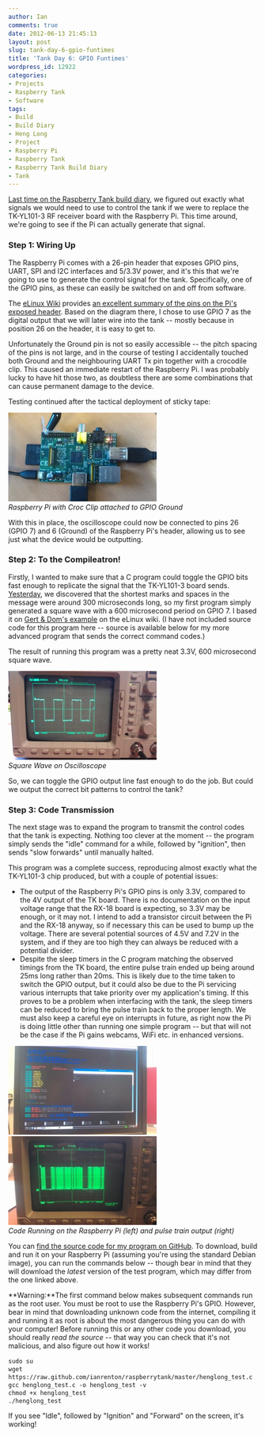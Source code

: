 ```yaml
---
author: Ian
comments: true
date: 2012-06-13 21:45:13
layout: post
slug: tank-day-6-gpio-funtimes
title: 'Tank Day 6: GPIO Funtimes'
wordpress_id: 12922
categories:
- Projects
- Raspberry Tank
- Software
tags:
- Build
- Build Diary
- Heng Long
- Project
- Raspberry Pi
- Raspberry Tank
- Raspberry Tank Build Diary
- Tank
---
```


[Last time on the Raspberry Tank build diary](../tank-day-5-cracking-the-code/), we figured out exactly what signals we would need to use to control the tank if we were to replace the TK-YL101-3 RF receiver board with the Raspberry Pi. This time around, we're going to see if the Pi can actually generate that signal.

### Step 1: Wiring Up

The Raspberry Pi comes with a 26-pin header that exposes GPIO pins, UART, SPI and I2C interfaces and 5/3.3V power, and it's this that we're going to use to generate the control signal for the tank. Specifically, one of the GPIO pins, as these can easily be switched on and off from software.

The [eLinux Wiki](http://elinux.org) provides [an excellent summary of the pins on the Pi's exposed header](http://elinux.org/Rpi_Low-level_peripherals). Based on the diagram there, I chose to use GPIO 7 as the digital output that we will later wire into the tank -- mostly because in position 26 on the header, it is easy to get to.

Unfortunately the Ground pin is not so easily accessible -- the pitch spacing of the pins is not large, and in the course of testing I accidentally touched both Ground and the neighbouring UART Tx pin together with a crocodile clip. This caused an immediate restart of the Raspberry Pi. I was probably lucky to have hit those two, as doubtless there are some combinations that can cause permanent damage to the device.

Testing continued after the tactical deployment of sticky tape:

[![Raspberry Pi with Croc Clip attached to GPIO Ground](/raspberrytank/IMAG0057-300x179.jpg)](/raspberrytank/IMAG0057.jpg)<br/>
_Raspberry Pi with Croc Clip attached to GPIO Ground_

With this in place, the oscilloscope could now be connected to pins 26 (GPIO 7) and 6 (Ground) of the Raspberry Pi's header, allowing us to see just what the device would be outputting.

### Step 2: To the Compileatron!

Firstly, I wanted to make sure that a C program could toggle the GPIO bits fast enough to replicate the signal that the TK-YL101-3 board sends. [Yesterday](../tank-day-5-cracking-the-code/), we discovered that the shortest marks and spaces in the message were around 300 microseconds long, so my first program simply generated a square wave with a 600 microsecond period on GPIO 7. I based it on [Gert & Dom's example](http://elinux.org/Rpi_Low-level_peripherals#GPIO_Driving_Example_.28C.29) on the eLinux wiki. (I have not included source code for this program here -- source is available below for my more advanced program that sends the correct command codes.)

The result of running this program was a pretty neat 3.3V, 600 microsecond square wave.

[![Square Wave on Oscilloscope](/raspberrytank/IMAG0056-300x179.jpg)](/raspberrytank/IMAG0056.jpg)<br/>
_Square Wave on Oscilloscope_

So, we can toggle the GPIO output line fast enough to do the job. But could we output the correct bit patterns to control the tank?

### Step 3: Code Transmission

The next stage was to expand the program to transmit the control codes that the tank is expecting. Nothing too clever at the moment -- the program simply sends the "idle" command for a while, followed by "ignition", then sends "slow forwards" until manually halted.

This program was a complete success, reproducing almost exactly what the TK-YL101-3 chip produced, but with a couple of potential issues:

  * The output of the Raspberry Pi's GPIO pins is only 3.3V, compared to the 4V output of the TK board. There is no documentation on the input voltage range that the RX-18 board is expecting, so 3.3V may be enough, or it may not. I intend to add a transistor circuit between the Pi and the RX-18 anyway, so if necessary this can be used to bump up the voltage. There are several potential sources of 4.5V and 7.2V in the system, and if they are too high they can always be reduced with a potential divider.
  * Despite the sleep timers in the C program matching the observed timings from the TK board, the entire pulse train ended up being around 25ms long rather than 20ms. This is likely due to the time taken to switch the GPIO output, but it could also be due to the Pi servicing various interrupts that take priority over my application's timing. If this proves to be a problem when interfacing with the tank, the sleep timers can be reduced to bring the pulse train back to the proper length. We must also keep a careful eye on interrupts in future, as right now the Pi is doing little other than running one simple program -- but that will not be the case if the Pi gains webcams, WiFi etc. in enhanced versions.

[![Code Running on the Raspberry Pi](/raspberrytank/IMAG0059-300x179.jpg)](/raspberrytank/IMAG0059.jpg)[![Pulse Train Output](/raspberrytank/IMAG0058-300x179.jpg)](/raspberrytank/IMAG0058.jpg)<br/>
_Code Running on the Raspberry Pi (left) and pulse train output (right)_

You can [find the source code for my program on GitHub](https://github.com/ianrenton/raspberrytank/tree/203bff0f84d44836811eac88373feb4f302e399f).  To download, build and run it on your Raspberry Pi (assuming you're using the standard Debian image), you can run the commands below -- though bear in mind that they will download the _latest_ version of the test program, which may differ from the one linked above.

**Warning:**The first command below makes subsequent commands run as the root user.  You must be root to use the Raspberry Pi's GPIO.  However, bear in mind that downloading unknown code from the internet, compiling it and running it as root is about the most dangerous thing you can do with your computer!  Before running this or any other code you download, you should really _read the source_ -- that way you can check that it's not malicious, and also figure out how it works!

    sudo su
    wget https://raw.github.com/ianrenton/raspberrytank/master/henglong_test.c
    gcc henglong_test.c -o henglong_test -v
    chmod +x henglong_test
    ./henglong_test

If you see "Idle", followed by "Ignition" and "Forward" on the screen, it's working!
